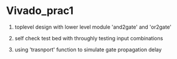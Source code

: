# Vivado_prac1

1. toplevel design with lower level module 'and2gate' and 'or2gate'

2. self check test bed with throughly testing input combinations

3. using 'trasnport' function to simulate gate propagation delay
